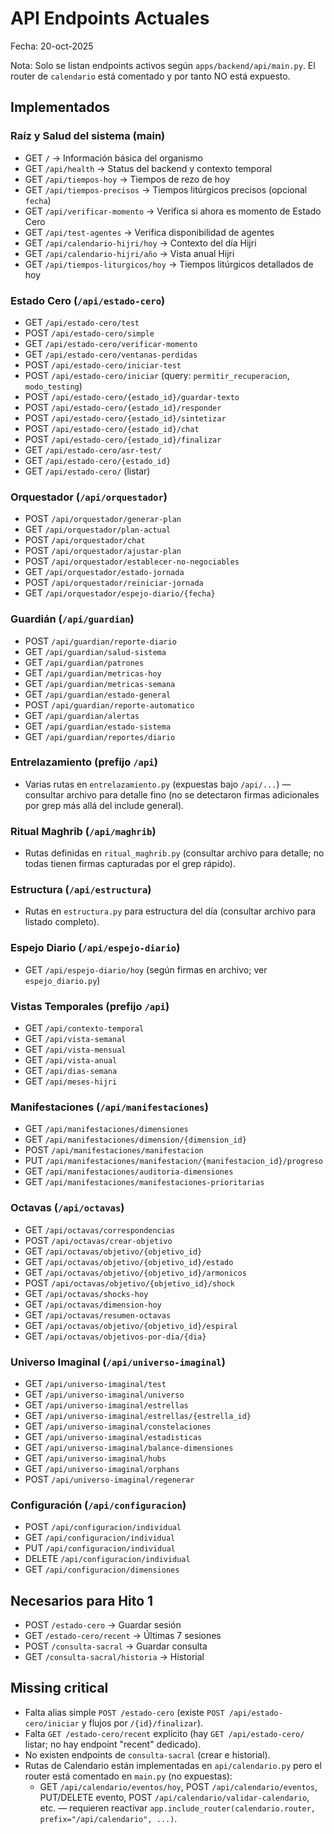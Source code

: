 # API Endpoints Actuales

Fecha: 20-oct-2025

Nota: Solo se listan endpoints activos según `apps/backend/api/main.py`. El router de `calendario` está comentado y por tanto NO está expuesto.

## Implementados

### Raíz y Salud del sistema (main)
- GET `/` → Información básica del organismo
- GET `/api/health` → Status del backend y contexto temporal
- GET `/api/tiempos-hoy` → Tiempos de rezo de hoy
- GET `/api/tiempos-precisos` → Tiempos litúrgicos precisos (opcional `fecha`)
- GET `/api/verificar-momento` → Verifica si ahora es momento de Estado Cero
- GET `/api/test-agentes` → Verifica disponibilidad de agentes
- GET `/api/calendario-hijri/hoy` → Contexto del día Hijri
- GET `/api/calendario-hijri/año` → Vista anual Hijri
- GET `/api/tiempos-liturgicos/hoy` → Tiempos litúrgicos detallados de hoy

### Estado Cero (`/api/estado-cero`)
- GET `/api/estado-cero/test`
- POST `/api/estado-cero/simple`
- GET `/api/estado-cero/verificar-momento`
- GET `/api/estado-cero/ventanas-perdidas`
- POST `/api/estado-cero/iniciar-test`
- POST `/api/estado-cero/iniciar` (query: `permitir_recuperacion`, `modo_testing`)
- POST `/api/estado-cero/{estado_id}/guardar-texto`
- POST `/api/estado-cero/{estado_id}/responder`
- POST `/api/estado-cero/{estado_id}/sintetizar`
- POST `/api/estado-cero/{estado_id}/chat`
- POST `/api/estado-cero/{estado_id}/finalizar`
- GET `/api/estado-cero/asr-test/`
- GET `/api/estado-cero/{estado_id}`
- GET `/api/estado-cero/` (listar)

### Orquestador (`/api/orquestador`)
- POST `/api/orquestador/generar-plan`
- GET `/api/orquestador/plan-actual`
- POST `/api/orquestador/chat`
- POST `/api/orquestador/ajustar-plan`
- POST `/api/orquestador/establecer-no-negociables`
- GET `/api/orquestador/estado-jornada`
- POST `/api/orquestador/reiniciar-jornada`
- GET `/api/orquestador/espejo-diario/{fecha}`

### Guardián (`/api/guardian`)
- POST `/api/guardian/reporte-diario`
- GET `/api/guardian/salud-sistema`
- GET `/api/guardian/patrones`
- GET `/api/guardian/metricas-hoy`
- GET `/api/guardian/metricas-semana`
- GET `/api/guardian/estado-general`
- POST `/api/guardian/reporte-automatico`
- GET `/api/guardian/alertas`
- GET `/api/guardian/estado-sistema`
- GET `/api/guardian/reportes/diario`

### Entrelazamiento (prefijo `/api`)
- Varias rutas en `entrelazamiento.py` (expuestas bajo `/api/...`) — consultar archivo para detalle fino (no se detectaron firmas adicionales por grep más allá del include general).

### Ritual Maghrib (`/api/maghrib`)
- Rutas definidas en `ritual_maghrib.py` (consultar archivo para detalle; no todas tienen firmas capturadas por el grep rápido).

### Estructura (`/api/estructura`)
- Rutas en `estructura.py` para estructura del día (consultar archivo para listado completo).

### Espejo Diario (`/api/espejo-diario`)
- GET `/api/espejo-diario/hoy` (según firmas en archivo; ver `espejo_diario.py`)

### Vistas Temporales (prefijo `/api`)
- GET `/api/contexto-temporal`
- GET `/api/vista-semanal`
- GET `/api/vista-mensual`
- GET `/api/vista-anual`
- GET `/api/dias-semana`
- GET `/api/meses-hijri`

### Manifestaciones (`/api/manifestaciones`)
- GET `/api/manifestaciones/dimensiones`
- GET `/api/manifestaciones/dimension/{dimension_id}`
- POST `/api/manifestaciones/manifestacion`
- PUT `/api/manifestaciones/manifestacion/{manifestacion_id}/progreso`
- GET `/api/manifestaciones/auditoria-dimensiones`
- GET `/api/manifestaciones/manifestaciones-prioritarias`

### Octavas (`/api/octavas`)
- GET `/api/octavas/correspondencias`
- POST `/api/octavas/crear-objetivo`
- GET `/api/octavas/objetivo/{objetivo_id}`
- GET `/api/octavas/objetivo/{objetivo_id}/estado`
- GET `/api/octavas/objetivo/{objetivo_id}/armonicos`
- POST `/api/octavas/objetivo/{objetivo_id}/shock`
- GET `/api/octavas/shocks-hoy`
- GET `/api/octavas/dimension-hoy`
- GET `/api/octavas/resumen-octavas`
- GET `/api/octavas/objetivo/{objetivo_id}/espiral`
- GET `/api/octavas/objetivos-por-dia/{dia}`

### Universo Imaginal (`/api/universo-imaginal`)
- GET `/api/universo-imaginal/test`
- GET `/api/universo-imaginal/universo`
- GET `/api/universo-imaginal/estrellas`
- GET `/api/universo-imaginal/estrellas/{estrella_id}`
- GET `/api/universo-imaginal/constelaciones`
- GET `/api/universo-imaginal/estadisticas`
- GET `/api/universo-imaginal/balance-dimensiones`
- GET `/api/universo-imaginal/hubs`
- GET `/api/universo-imaginal/orphans`
- POST `/api/universo-imaginal/regenerar`

### Configuración (`/api/configuracion`)
- POST `/api/configuracion/individual`
- GET `/api/configuracion/individual`
- PUT `/api/configuracion/individual`
- DELETE `/api/configuracion/individual`
- GET `/api/configuracion/dimensiones`

## Necesarios para Hito 1
- POST `/estado-cero` → Guardar sesión
- GET `/estado-cero/recent` → Últimas 7 sesiones
- POST `/consulta-sacral` → Guardar consulta
- GET `/consulta-sacral/historia` → Historial

## Missing critical
- Falta alias simple `POST /estado-cero` (existe `POST /api/estado-cero/iniciar` y flujos por `/{id}/finalizar`).
- Falta `GET /estado-cero/recent` explícito (hay `GET /api/estado-cero/` listar; no hay endpoint "recent" dedicado).
- No existen endpoints de `consulta-sacral` (crear e historial).
- Rutas de Calendario están implementadas en `api/calendario.py` pero el router está comentado en `main.py` (no expuestas):
  - GET `/api/calendario/eventos/hoy`, POST `/api/calendario/eventos`, PUT/DELETE evento, POST `/api/calendario/validar-calendario`, etc. — requieren reactivar `app.include_router(calendario.router, prefix="/api/calendario", ...)`.


